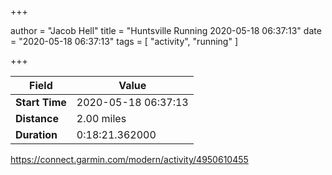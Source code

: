 +++

author = "Jacob Hell"
title = "Huntsville Running 2020-05-18 06:37:13"
date = "2020-05-18 06:37:13"
tags = [
    "activity", "running"
]

+++

<!--more-->

|Field  |Value  |
|--- | --- |
|**Start Time**|2020-05-18 06:37:13|
|**Distance**|2.00 miles|
|**Duration**|0:18:21.362000|

https://connect.garmin.com/modern/activity/4950610455
